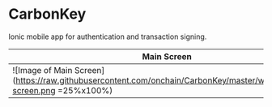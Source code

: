 # CarbonKey
Ionic mobile app for authentication and transaction signing.

Main Screen | Backup
------------ | -------------
![Image of Main Screen](https://raw.githubusercontent.com/onchain/CarbonKey/master/www/img/main-screen.png =25%x100%) | ![Image of Main Screen](https://raw.githubusercontent.com/onchain/CarbonKey/master/www/img/main-screen.png =25%x100%)




